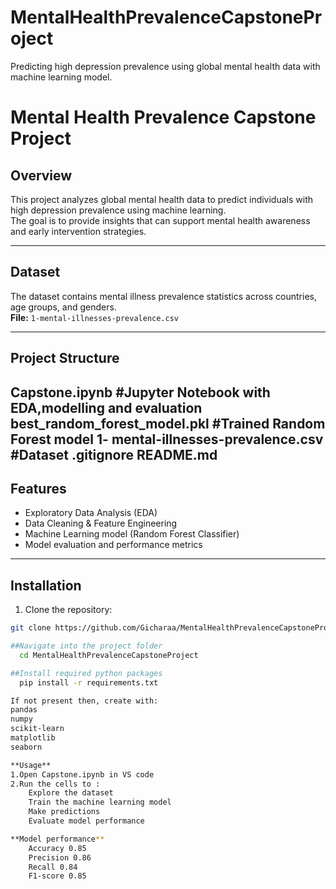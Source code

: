 # MentalHealthPrevalenceCapstoneProject
Predicting high depression prevalence using global mental health data with machine learning model.
# Mental Health Prevalence Capstone Project

## Overview
This project analyzes global mental health data to predict individuals with high depression prevalence using machine learning.  
The goal is to provide insights that can support mental health awareness and early intervention strategies.

---

## Dataset
The dataset contains mental illness prevalence statistics across countries, age groups, and genders.  
**File:** `1-mental-illnesses-prevalence.csv`  

---

## Project Structure
  Capstone.ipynb #Jupyter Notebook with EDA,modelling and evaluation
  best_random_forest_model.pkl #Trained Random Forest model
  1- mental-illnesses-prevalence.csv #Dataset
  .gitignore
  README.md
---

## Features
- Exploratory Data Analysis (EDA)  
- Data Cleaning & Feature Engineering  
- Machine Learning model (Random Forest Classifier)  
- Model evaluation and performance metrics  

---
## Installation
1. Clone the repository:

```bash
git clone https://github.com/Gicharaa/MentalHealthPrevalenceCapstoneProject.git

##Navigate into the project folder
  cd MentalHealthPrevalenceCapstoneProject

##Install required python packages
  pip install -r requirements.txt

If not present then, create with:
pandas
numpy
scikit-learn
matplotlib
seaborn

**Usage**
1.Open Capstone.ipynb in VS code
2.Run the cells to :
    Explore the dataset
    Train the machine learning model
    Make predictions
    Evaluate model performance

**Model performance**
    Accuracy 0.85
    Precision 0.86
    Recall 0.84
    F1-score 0.85


 
